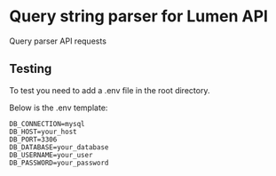 # Query string parser for Lumen API 
Query parser API requests

## Testing  
To test you need to add a .env file in the root directory.

Below is the .env template:

```
DB_CONNECTION=mysql
DB_HOST=your_host
DB_PORT=3306
DB_DATABASE=your_database
DB_USERNAME=your_user
DB_PASSWORD=your_password
```
